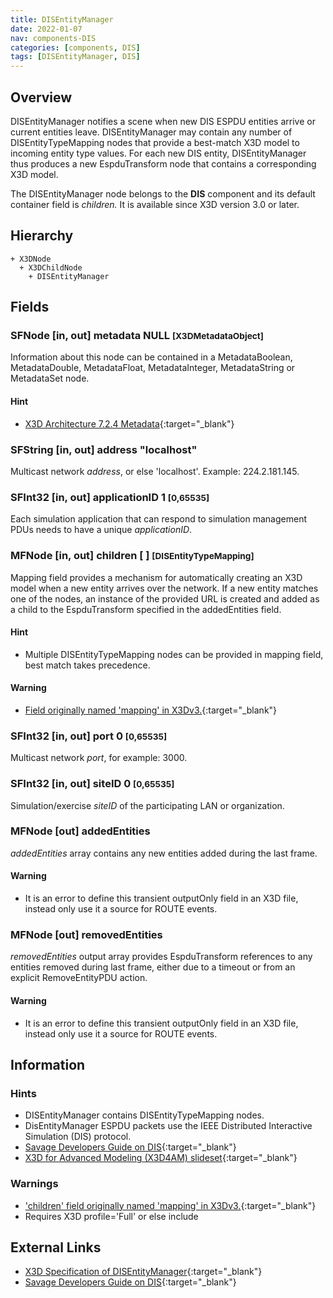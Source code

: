 ```yaml
---
title: DISEntityManager
date: 2022-01-07
nav: components-DIS
categories: [components, DIS]
tags: [DISEntityManager, DIS]
---
```

<style>
.post h3 {
  word-spacing: 0.2em;
}
</style>

## Overview

DISEntityManager notifies a scene when new DIS ESPDU entities arrive or current entities leave. DISEntityManager may contain any number of DISEntityTypeMapping nodes that provide a best-match X3D model to incoming entity type values. For each new DIS entity, DISEntityManager thus produces a new EspduTransform node that contains a corresponding X3D model.

The DISEntityManager node belongs to the **DIS** component and its default container field is *children.* It is available since X3D version 3.0 or later.

## Hierarchy

```
+ X3DNode
  + X3DChildNode
    + DISEntityManager
```

## Fields

### SFNode [in, out] **metadata** NULL <small>[X3DMetadataObject]</small>

Information about this node can be contained in a MetadataBoolean, MetadataDouble, MetadataFloat, MetadataInteger, MetadataString or MetadataSet node.

#### Hint

- [X3D Architecture 7.2.4 Metadata](https://www.web3d.org/specifications/X3Dv4Draft/ISO-IEC19775-1v4-CD1/Part01/components/core.html#Metadata){:target="_blank"}

### SFString [in, out] **address** "localhost"

Multicast network *address*, or else 'localhost'. Example: 224.2.181.145.

### SFInt32 [in, out] **applicationID** 1 <small>[0,65535]</small>

Each simulation application that can respond to simulation management PDUs needs to have a unique *applicationID*.

### MFNode [in, out] **children** [ ] <small>[DISEntityTypeMapping]</small>

Mapping field provides a mechanism for automatically creating an X3D model when a new entity arrives over the network. If a new entity matches one of the nodes, an instance of the provided URL is created and added as a child to the EspduTransform specified in the addedEntities field.

#### Hint

- Multiple DISEntityTypeMapping nodes can be provided in mapping field, best match takes precedence.

#### Warning

- [Field originally named 'mapping' in X3Dv3.](https://www.web3d.org/x3d/content/examples/X3dSceneAuthoringHints.html#fieldNameChanges){:target="_blank"}

### SFInt32 [in, out] **port** 0 <small>[0,65535]</small>

Multicast network *port*, for example: 3000.

### SFInt32 [in, out] **siteID** 0 <small>[0,65535]</small>

Simulation/exercise *siteID* of the participating LAN or organization.

### MFNode [out] **addedEntities**

*addedEntities* array contains any new entities added during the last frame.

#### Warning

- It is an error to define this transient outputOnly field in an X3D file, instead only use it a source for ROUTE events.

### MFNode [out] **removedEntities**

*removedEntities* output array provides EspduTransform references to any entities removed during last frame, either due to a timeout or from an explicit RemoveEntityPDU action.

#### Warning

- It is an error to define this transient outputOnly field in an X3D file, instead only use it a source for ROUTE events.

## Information

### Hints

- DISEntityManager contains DISEntityTypeMapping nodes.
- DisEntityManager ESPDU packets use the IEEE Distributed Interactive Simulation (DIS) protocol.
- [Savage Developers Guide on DIS](https://savage.nps.edu/Savage/developers.html#DIS){:target="_blank"}
- [X3D for Advanced Modeling (X3D4AM) slideset](https://x3dgraphics.com/slidesets/X3dForAdvancedModeling/DistributedInteractiveSimulation.pdf){:target="_blank"}

### Warnings

- ['children' field originally named 'mapping' in X3Dv3.](https://www.web3d.org/x3d/content/examples/X3dSceneAuthoringHints.html#fieldNameChanges){:target="_blank"}
- Requires X3D profile='Full' or else include <component name='DIS' level='2'/>

## External Links

- [X3D Specification of DISEntityManager](https://www.web3d.org/documents/specifications/19775-1/V4.0/Part01/components/dis.html#DISEntityManager){:target="_blank"}
- [Savage Developers Guide on DIS](https://savage.nps.edu/Savage/developers.html#DIS){:target="_blank"}
